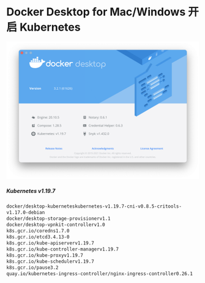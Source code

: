 # Docker Desktop for Mac/Windows 开启 Kubernetes



![docker-desktop-version](assets/docker-desktop-version.png)

##### Kubernetes v1.19.7

```
docker/desktop-kuberneteskubernetes-v1.19.7-cni-v0.8.5-critools-v1.17.0-debian
docker/desktop-storage-provisionerv1.1
docker/desktop-vpnkit-controllerv1.0
k8s.gcr.io/coredns1.7.0
k8s.gcr.io/etcd3.4.13-0
k8s.gcr.io/kube-apiserverv1.19.7
k8s.gcr.io/kube-controller-managerv1.19.7
k8s.gcr.io/kube-proxyv1.19.7
k8s.gcr.io/kube-schedulerv1.19.7
k8s.gcr.io/pause3.2
quay.io/kubernetes-ingress-controller/nginx-ingress-controller0.26.1
```
